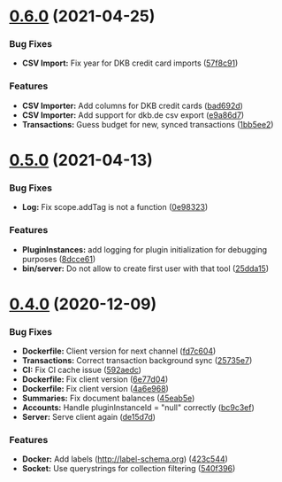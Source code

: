 # [0.6.0](https://github.com/ubud-app/server/compare/v0.5.0...v0.6.0) (2021-04-25)


### Bug Fixes

* **CSV Import:** Fix year for DKB credit card imports ([57f8c91](https://github.com/ubud-app/server/commit/57f8c91193bea3f33f0185cc6c4c017dfe0d5445))


### Features

* **CSV Importer:** Add columns for DKB credit cards ([bad692d](https://github.com/ubud-app/server/commit/bad692db6b20385018fbd5d58f0b808b7724ec71))
* **CSV Importer:** Add support for dkb.de csv export ([e9a86d7](https://github.com/ubud-app/server/commit/e9a86d707f76171ecf626606382ff04bff65be0d))
* **Transactions:** Guess budget for new, synced transactions ([1bb5ee2](https://github.com/ubud-app/server/commit/1bb5ee26edc8f571c9edcb605a1cfdd45d5f34ef))

# [0.5.0](https://github.com/ubud-app/server/compare/v0.4.0...v0.5.0) (2021-04-13)


### Bug Fixes

* **Log:** Fix scope.addTag is not a function ([0e98323](https://github.com/ubud-app/server/commit/0e983238bc89b3c5e73285d0dfab33e6c3306a73))


### Features

* **PluginInstances:** add logging for plugin initialization for debugging purposes ([8dcce61](https://github.com/ubud-app/server/commit/8dcce61b23c3e799262b84458541b1d01e1553bb))
* **bin/server:** Do not allow to create first user with that tool ([25dda15](https://github.com/ubud-app/server/commit/25dda15a18956357659a035ccdde0ec5f54b7b84))

# [0.4.0](https://github.com/ubud-app/server/compare/v0.3.0...v0.4.0) (2020-12-09)


### Bug Fixes

* **Dockerfile:** Client version for next channel ([fd7c604](https://github.com/ubud-app/server/commit/fd7c604c79e0f3364f7de8da583ce5ca76054cea))
* **Transactions:** Correct transaction background sync ([25735e7](https://github.com/ubud-app/server/commit/25735e7c76e4f05ad8e6d926692b06e8013a60f7))
* **CI:** Fix CI cache issue ([592aedc](https://github.com/ubud-app/server/commit/592aedcbfcadf05862f587f5840e871756b9167f))
* **Dockerfile:** Fix client version ([6e77d04](https://github.com/ubud-app/server/commit/6e77d04cbcd0d543270c124207606659a792da68))
* **Dockerfile:** Fix client version ([4a6e968](https://github.com/ubud-app/server/commit/4a6e96814d5f22af7f7211e614f5acb55222d1b1))
* **Summaries:** Fix document balances ([45eab5e](https://github.com/ubud-app/server/commit/45eab5e7c29b633e39fa13eb5a7032fbfbe423f8))
* **Accounts:** Handle pluginInstanceId = "null" correctly ([bc9c3ef](https://github.com/ubud-app/server/commit/bc9c3ef3f480e359e86ed126dcb923c1c879e58c))
* **Server:** Serve client again ([de15d7d](https://github.com/ubud-app/server/commit/de15d7dc2e2bb4876652f9f0421cec78557472e0))


### Features

* **Docker:** Add labels (http://label-schema.org) ([423c544](https://github.com/ubud-app/server/commit/423c544c44611d3a3742c30371a7768e4af6b081))
* **Socket:** Use querystrings for collection filtering ([540f396](https://github.com/ubud-app/server/commit/540f39610a3b02227506815922dca7eca54edbc2))
